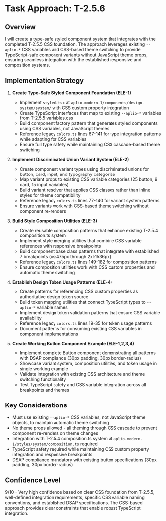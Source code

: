 # Task Approach: T-2.5.6

## Overview
I will create a type-safe styled component system that integrates with the completed T-2.5.5 CSS foundation. The approach leverages existing `--aplio-*` CSS variables and CSS-based theme switching to provide TypeScript-safe component variants without JavaScript theme props, ensuring seamless integration with the established responsive and composition systems.

## Implementation Strategy

1. **Create Type-Safe Styled Component Foundation (ELE-1)**
   - Implement `styled.tsx` at `aplio-modern-1/components/design-system/system/` with CSS custom property integration
   - Create TypeScript interfaces that map to existing `--aplio-*` variables from T-2.5.5 variables.css
   - Build component factory pattern that generates styled components using CSS variables, not JavaScript themes
   - Reference legacy `colors.ts` lines 67-141 for type integration patterns while adapting for CSS variables
   - Ensure full type safety while maintaining CSS cascade-based theme switching

2. **Implement Discriminated Union Variant System (ELE-2)**
   - Create component variant types using discriminated unions for button, card, input, and typography categories
   - Map variant props to existing CSS variable categories (25 button, 9 card, 15 input variables)
   - Build variant resolver that applies CSS classes rather than inline styles for theme compatibility
   - Reference legacy `colors.ts` lines 77-140 for variant system patterns
   - Ensure variants work with CSS-based theme switching without component re-renders

3. **Build Style Composition Utilities (ELE-3)**
   - Create reusable composition patterns that enhance existing T-2.5.4 composition.ts system
   - Implement style merging utilities that combine CSS variable references with responsive breakpoints
   - Build component base class patterns that integrate with established 7 breakpoints (xs:475px through 2xl:1536px)
   - Reference legacy `colors.ts` lines 149-182 for composition patterns
   - Ensure composition utilities work with CSS custom properties and automatic theme switching

4. **Establish Design Token Usage Patterns (ELE-4)**
   - Create patterns for referencing CSS custom properties as authoritative design token source
   - Build token mapping utilities that connect TypeScript types to `--aplio-*` variable names
   - Implement design token validation patterns that ensure CSS variable availability
   - Reference legacy `colors.ts` lines 19-35 for token usage patterns
   - Document patterns for consuming existing CSS variables in component implementations

5. **Create Working Button Component Example (ELE-1,2,3,4)**
   - Implement complete Button component demonstrating all patterns with DSAP compliance (30px padding, 30px border-radius)
   - Showcase variant system, composition utilities, and token usage in single working example
   - Validate integration with existing CSS architecture and theme switching functionality
   - Test TypeScript safety and CSS variable integration across all breakpoints and themes

## Key Considerations

- Must use existing `--aplio-*` CSS variables, not JavaScript theme objects, to maintain automatic theme switching
- No theme props allowed - all theming through CSS cascade to prevent component re-renders on theme changes
- Integration with T-2.5.4 composition.ts system at `aplio-modern-1/styles/system/composition.ts` required
- TypeScript safety required while maintaining CSS custom property integration and responsive breakpoints
- DSAP compliance mandatory with existing button specifications (30px padding, 30px border-radius)

## Confidence Level
9/10 - Very high confidence based on clear CSS foundation from T-2.5.5, well-defined integration requirements, specific CSS variable naming conventions, and established DSAP specifications. The CSS-based approach provides clear constraints that enable robust TypeScript integration.